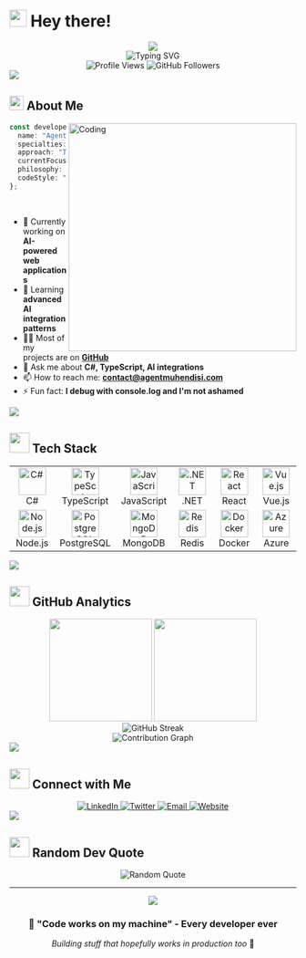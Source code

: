 # <img src="https://media.giphy.com/media/hvRJCLFzcasrR4ia7z/giphy.gif" width="30px"/> Hey there! 

<div align="center">
  <img src="https://capsule-render.vercel.app/api?type=waving&color=gradient&height=200&section=header&text=Agent%20Mühendisi&fontSize=80&fontAlign=75&fontAlignY=35&fontColor=ffffff&desc=Building%20things%20that%20work%20(hopefully)&descAlign=75&descAlignY=55" />
</div>

<div align="center">
  <img src="https://readme-typing-svg.herokuapp.com?font=Fira+Code&size=22&duration=3000&pause=1000&color=00D8FF&center=true&vCenter=true&width=500&lines=TypeScript+%E2%9D%A4%EF%B8%8F+Developer;C%23+Backend+Engineer;AI+Integration+Specialist;Clean+Code+Enthusiast" alt="Typing SVG" />
</div>

<div align="center">
  <img src="https://komarev.com/ghpvc/?username=agentmuhendisi&label=Profile%20views&color=0e75b6&style=for-the-badge" alt="Profile Views" />
  <img src="https://img.shields.io/github/followers/agentmuhendisi?label=Followers&style=for-the-badge&color=4c1" alt="GitHub Followers" />
</div>

<img src="https://user-images.githubusercontent.com/73097560/115834477-dbab4500-a447-11eb-908a-139a6edaec5c.gif">

## <img src="https://media2.giphy.com/media/QssGEmpkyEOhBCb7e1/giphy.gif?cid=ecf05e47a0n3gi1bfqntqmob8g9aid1oyj2wr3ds3mg700bl&rid=giphy.gif" width="25"> About Me

<img align="right" alt="Coding" width="400" src="https://media.giphy.com/media/SWoSkN6DxTszqIKEqv/giphy.gif">

```typescript
const developer = {
  name: "Agent Mühendisi",
  specialties: ["C#", "TypeScript", "AI Integration"],
  approach: "Traditional mindset, modern tools",
  currentFocus: "Building AI-powered applications",
  philosophy: "Clean code advocate (still learning)",
  codeStyle: "Readable > Clever"
};
```

<br/>

- 🔭 Currently working on **AI-powered web applications**
- 🌱 Learning **advanced AI integration patterns**
- 👨‍💻 Most of my projects are on **[GitHub](https://github.com/agentmuhendisi)**
- 💬 Ask me about **C#, TypeScript, AI integrations**
- 📫 How to reach me: **contact@agentmuhendisi.com**
- ⚡ Fun fact: **I debug with console.log and I'm not ashamed**

<img src="https://user-images.githubusercontent.com/73097560/115834477-dbab4500-a447-11eb-908a-139a6edaec5c.gif">

## <img src="https://media.giphy.com/media/iY8CRBdQXODJSCERIr/giphy.gif" width="35"> Tech Stack

<div align="center">
  <table>
    <tr>
      <td align="center" width="100">
        <img src="https://skillicons.dev/icons?i=cs" width="48" height="48" alt="C#" />
        <br>C#
      </td>
      <td align="center" width="100">
        <img src="https://skillicons.dev/icons?i=ts" width="48" height="48" alt="TypeScript" />
        <br>TypeScript
      </td>
      <td align="center" width="100">
        <img src="https://skillicons.dev/icons?i=js" width="48" height="48" alt="JavaScript" />
        <br>JavaScript
      </td>
      <td align="center" width="100">
        <img src="https://skillicons.dev/icons?i=dotnet" width="48" height="48" alt=".NET" />
        <br>.NET
      </td>
      <td align="center" width="100">
        <img src="https://skillicons.dev/icons?i=react" width="48" height="48" alt="React" />
        <br>React
      </td>
      <td align="center" width="100">
        <img src="https://skillicons.dev/icons?i=vue" width="48" height="48" alt="Vue.js" />
        <br>Vue.js
      </td>
    </tr>
    <tr>
      <td align="center" width="100">
        <img src="https://skillicons.dev/icons?i=nodejs" width="48" height="48" alt="Node.js" />
        <br>Node.js
      </td>
      <td align="center" width="100">
        <img src="https://skillicons.dev/icons?i=postgresql" width="48" height="48" alt="PostgreSQL" />
        <br>PostgreSQL
      </td>
      <td align="center" width="100">
        <img src="https://skillicons.dev/icons?i=mongodb" width="48" height="48" alt="MongoDB" />
        <br>MongoDB
      </td>
      <td align="center" width="100">
        <img src="https://skillicons.dev/icons?i=redis" width="48" height="48" alt="Redis" />
        <br>Redis
      </td>
      <td align="center" width="100">
        <img src="https://skillicons.dev/icons?i=docker" width="48" height="48" alt="Docker" />
        <br>Docker
      </td>
      <td align="center" width="100">
        <img src="https://skillicons.dev/icons?i=azure" width="48" height="48" alt="Azure" />
        <br>Azure
      </td>
    </tr>
  </table>
</div>

<img src="https://user-images.githubusercontent.com/73097560/115834477-dbab4500-a447-11eb-908a-139a6edaec5c.gif">

## <img src="https://media.giphy.com/media/W5eoZHPpUx9sapR0eu/giphy.gif" width="35"> GitHub Analytics

<div align="center">
  <img height="180em" src="https://github-readme-stats.vercel.app/api?username=agentmuhendisi&show_icons=true&theme=tokyonight&hide_border=true&count_private=true" />
  <img height="180em" src="https://github-readme-stats.vercel.app/api/top-langs/?username=agentmuhendisi&theme=tokyonight&hide_border=true&layout=compact" />
</div>

<div align="center">
  <img src="https://github-readme-streak-stats.herokuapp.com/?user=agentmuhendisi&theme=tokyonight&hide_border=true" alt="GitHub Streak" />
</div>

<div align="center">
  <img src="https://github-readme-activity-graph.vercel.app/graph?username=agentmuhendisi&theme=tokyo-night&hide_border=true" alt="Contribution Graph" />
</div>

<img src="https://user-images.githubusercontent.com/73097560/115834477-dbab4500-a447-11eb-908a-139a6edaec5c.gif">

## <img src="https://media.giphy.com/media/LnQjpWaON8nhr21vNW/giphy.gif" width="35"> Connect with Me

<div align="center">
  <a href="https://linkedin.com/in/agentmuhendisi">
    <img src="https://img.shields.io/badge/LinkedIn-0077B5?style=for-the-badge&logo=linkedin&logoColor=white" alt="LinkedIn" />
  </a>
  <a href="https://twitter.com/agentmuhendisi">
    <img src="https://img.shields.io/badge/Twitter-1DA1F2?style=for-the-badge&logo=twitter&logoColor=white" alt="Twitter" />
  </a>
  <a href="mailto:contact@agentmuhendisi.com">
    <img src="https://img.shields.io/badge/Email-D14836?style=for-the-badge&logo=gmail&logoColor=white" alt="Email" />
  </a>
  <a href="https://agentmuhendisi.dev">
    <img src="https://img.shields.io/badge/Website-000000?style=for-the-badge&logo=About.me&logoColor=white" alt="Website" />
  </a>
</div>

<img src="https://user-images.githubusercontent.com/73097560/115834477-dbab4500-a447-11eb-908a-139a6edaec5c.gif">

## <img src="https://media.giphy.com/media/3o7aDbNZ8r6FpQMqCk/giphy.gif" width="35"> Random Dev Quote

<div align="center">
  <img src="https://quotes-github-readme.vercel.app/api?type=horizontal&theme=tokyonight" alt="Random Quote" />
</div>

---

<div align="center">
  <img src="https://capsule-render.vercel.app/api?type=waving&color=gradient&height=100&section=footer" />
</div>

<div align="center">
  <h3>💭 "Code works on my machine" - Every developer ever</h3>
  <p><i>Building stuff that hopefully works in production too</i> 🤞</p>
</div>
